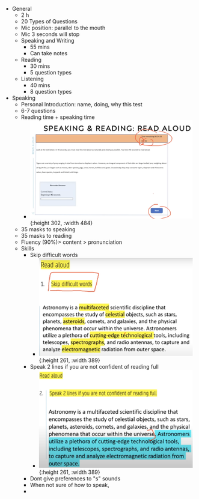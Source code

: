 - General
	- 2 h
	- 20 Types of Questions
	- Mic position: parallel to the mouth
	- Mic 3 seconds will stop
	- Speaking and Writing
		- 55 mins
		- Can take notes
	- Reading
		- 30 mins
		- 5 question types
	- Listening
		- 40 mins
		- 8 question types
- Speaking
	- Personal Introduction: name, doing, why this test
	- 6-7 questions
	- Reading time + speaking time
		- ![image.png](../assets/image_1737530098189_0.png){:height 302, :width 484}
	- 35 masks to speaking
	- 35 masks to reading
	- Fluency (90%)> content > pronunciation
	- Skills
		- Skip difficult words
			- ![image.png](../assets/image_1737530379742_0.png){:height 261, :width 389}
		- Speak 2 lines if you are not confident of reading full
			- ![image.png](../assets/image_1737530434361_0.png){:height 261, :width 389}
		- Dont give preferences to "s" sounds
		- When not sure of how to speak,
		-